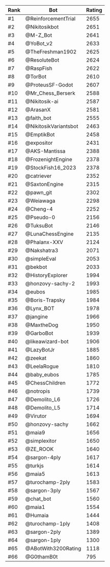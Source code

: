Rank|Bot|Rating
---|---|---
#1|@ReinforcementTrial|2655
#2|@Nikitosikbot|2651
#3|@M-Z_Bot|2641
#4|@YoBot_v2|2633
#5|@TheFreshman1902|2625
#6|@ResoluteBot|2624
#7|@RaspFish|2622
#8|@TorBot|2610
#9|@ProteusSF-Godot|2607
#10|@Mr_Chess_Berserk|2588
#11|@Nikitosik-ai|2587
#12|@ArasanX|2581
#13|@faith_bot|2555
#14|@NikitosikVariantsbot|2463
#15|@EmptikBot|2458
#16|@expositor|2431
#17|@AKS-Mantissa|2388
#18|@FrozenightEngine|2378
#19|@StockFish16_2023|2378
#20|@catriever|2352
#21|@SaxtonEngine|2315
#22|@pawn_git|2302
#23|@Weiawaga|2298
#24|@Cheng-4|2252
#25|@Pseudo-0|2156
#26|@TuksuBot|2146
#27|@LunaChessEngine|2135
#28|@Phalanx-XXV|2124
#29|@Nakshatra3|2071
#30|@simpleEval|2053
#31|@bekbot|2033
#32|@HistoryExplorer|1994
#33|@honzovy-sachy-2|1993
#34|@eubos|1985
#35|@Boris-Trapsky|1984
#36|@Lynx_BOT|1978
#37|@jangine|1966
#38|@MaxtheDog|1950
#39|@GarboBot|1939
#40|@likeawizard-bot|1906
#41|@LazyBotJr|1885
#42|@zeekat|1860
#43|@LeelaRogue|1810
#44|@baby_eubos|1785
#45|@ChessChildren|1772
#46|@notropis|1739
#47|@Demolito_L6|1726
#48|@Demolito_L5|1714
#49|@Virutor|1694
#50|@honzovy-sachy|1662
#51|@maia9|1656
#52|@simplexitor|1650
#53|@ZE_ROOK|1640
#54|@sargon-4ply|1617
#55|@turkjs|1614
#56|@maia5|1613
#57|@turochamp-2ply|1583
#58|@sargon-3ply|1567
#59|@chat_bot|1560
#60|@maia1|1554
#61|@Humaia|1444
#62|@turochamp-1ply|1408
#63|@sargon-2ply|1389
#64|@sargon-1ply|1300
#65|@ABotWith3200Rating|1118
#66|@G0thamB0t|795
